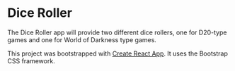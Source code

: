 # Dice Roller

The Dice Roller app will provide two different dice rollers, one for D20-type games and one for World of Darkness type games.

This project was bootstrapped with [Create React App](https://github.com/facebook/create-react-app). It uses the Bootstrap CSS framework.
